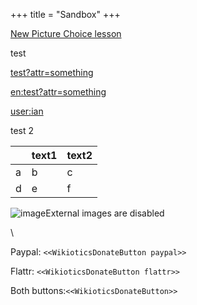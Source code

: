 +++
title = "Sandbox"
+++

[New Picture Choice
lesson](/new/flashcard_deck%3Ftemplate%3Dpicture_choice)

test

[test?attr=something](/en/test%3Fattr%3Dsomething)

[en:test?attr=something](/en/test%3Fattr%3Dsomething)

[user:ian](/user/ian)

test 2

<table>
<thead>
<tr class="header">
<th></th>
<th>text1</th>
<th>text2</th>
</tr>
</thead>
<tbody>
<tr class="odd">
<td>a</td>
<td>b</td>
<td>c</td>
</tr>
<tr class="even">
<td>d</td>
<td>e</td>
<td>f</td>
</tr>
</tbody>
</table>

![image](/en/Image.jpg?view=image&max_size=250,250
"image")<span class="external_image">External images are disabled</span>

\\

Paypal: `<<WikioticsDonateButton paypal>>`

Flattr: `<<WikioticsDonateButton flattr>>`

Both buttons:`<<WikioticsDonateButton>>`
